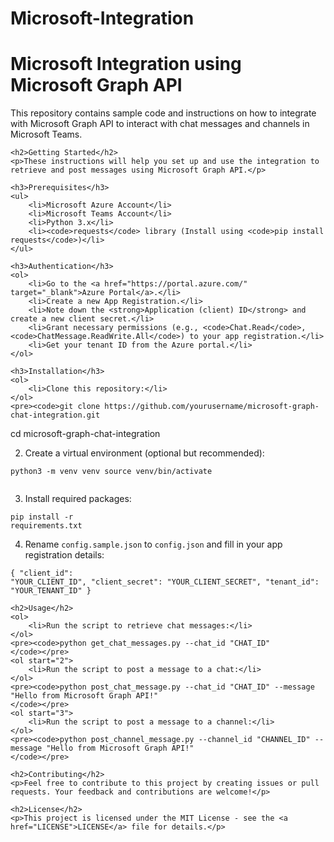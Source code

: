 # Microsoft-Integration
 <!DOCTYPE html>
<html>
<head>
    <title>Microsoft Integration using Microsoft Graph API</title>
</head>
<body>
    <h1>Microsoft Integration using Microsoft Graph API</h1>
    <p>This repository contains sample code and instructions on how to integrate with Microsoft Graph API to interact with chat messages and channels in Microsoft Teams.</p>

    <h2>Getting Started</h2>
    <p>These instructions will help you set up and use the integration to retrieve and post messages using Microsoft Graph API.</p>

    <h3>Prerequisites</h3>
    <ul>
        <li>Microsoft Azure Account</li>
        <li>Microsoft Teams Account</li>
        <li>Python 3.x</li>
        <li><code>requests</code> library (Install using <code>pip install requests</code>)</li>
    </ul>

    <h3>Authentication</h3>
    <ol>
        <li>Go to the <a href="https://portal.azure.com/" target="_blank">Azure Portal</a>.</li>
        <li>Create a new App Registration.</li>
        <li>Note down the <strong>Application (client) ID</strong> and create a new client secret.</li>
        <li>Grant necessary permissions (e.g., <code>Chat.Read</code>, <code>ChatMessage.ReadWrite.All</code>) to your app registration.</li>
        <li>Get your tenant ID from the Azure portal.</li>
    </ol>

    <h3>Installation</h3>
    <ol>
        <li>Clone this repository:</li>
    </ol>
    <pre><code>git clone https://github.com/yourusername/microsoft-graph-chat-integration.git
cd microsoft-graph-chat-integration
    </code></pre>
    <ol start="2">
        <li>Create a virtual environment (optional but recommended):</li>
    </ol>
    <pre><code>python3 -m venv venv
source venv/bin/activate  <!-- On Windows: venv\Scripts\activate -->
    </code></pre>
    <ol start="3">
        <li>Install required packages:</li>
    </ol>
    <pre><code>pip install -r requirements.txt
    </code></pre>
    <ol start="4">
        <li>Rename <code>config.sample.json</code> to <code>config.json</code> and fill in your app registration details:</li>
    </ol>
    <pre><code>{
    "client_id": "YOUR_CLIENT_ID",
    "client_secret": "YOUR_CLIENT_SECRET",
    "tenant_id": "YOUR_TENANT_ID"
}
    </code></pre>

    <h2>Usage</h2>
    <ol>
        <li>Run the script to retrieve chat messages:</li>
    </ol>
    <pre><code>python get_chat_messages.py --chat_id "CHAT_ID"
    </code></pre>
    <ol start="2">
        <li>Run the script to post a message to a chat:</li>
    </ol>
    <pre><code>python post_chat_message.py --chat_id "CHAT_ID" --message "Hello from Microsoft Graph API!"
    </code></pre>
    <ol start="3">
        <li>Run the script to post a message to a channel:</li>
    </ol>
    <pre><code>python post_channel_message.py --channel_id "CHANNEL_ID" --message "Hello from Microsoft Graph API!"
    </code></pre>

    <h2>Contributing</h2>
    <p>Feel free to contribute to this project by creating issues or pull requests. Your feedback and contributions are welcome!</p>

    <h2>License</h2>
    <p>This project is licensed under the MIT License - see the <a href="LICENSE">LICENSE</a> file for details.</p>
</body>
</html>
